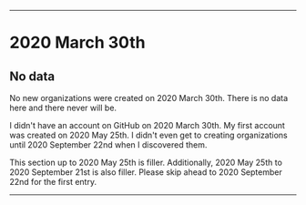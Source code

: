 
***

# 2020 March 30th

## No data

No new organizations were created on 2020 March 30th. There is no data here and there never will be.

I didn't have an account on GitHub on 2020 March 30th. My first account was created on 2020 May 25th. I didn't even get to creating organizations until 2020 September 22nd when I discovered them.

This section up to 2020 May 25th is filler. Additionally, 2020 May 25th to 2020 September 21st is also filler. Please skip ahead to 2020 September 22nd for the first entry.

***
